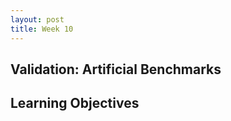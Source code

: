 ```yaml
---
layout: post
title: Week 10
---
```


## Validation: Artificial Benchmarks


## Learning Objectives








